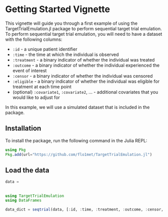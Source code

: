 # Getting Started Vignette

This vignette will guide you through a first example of using the TargetTrialEmulation.jl package to perform sequential target trial emulation. 
To perform sequential target trial emulation, you will need to have a dataset with the following columns:
- `:id` - a unique patient identifier
- `:time` - the time at which the individual is observed
- `:treatment` - a binary indicator of whether the individual was treated
- `:outcome` - a binary indicator of whether the individual experienced the event of interest
- `:censor` - a binary indicator of whether the individual was censored
- `:eligible` - a binary indicator of whether the individual was eligible for treatment at each time point
- (optional) `:covariate1`, `:covariate2`, ... - additional covariates that you would like to adjust for

In this example, we will use a simulated dataset that is included in the package.

## Installation

To install the package, run the following command in the Julia REPL:

```julia
using Pkg
Pkg.add(url="https://github.com/flo1met/TargetTrialEmulation.jl")
```

## Load the data

```julia
data = 
```

## 

```julia
using TargetTrialEmulation
using DataFrames
```

```julia
data_dict = seqtrial(data, [:id, :time, :treatment, :outcome, :censor, :eligible])

```


